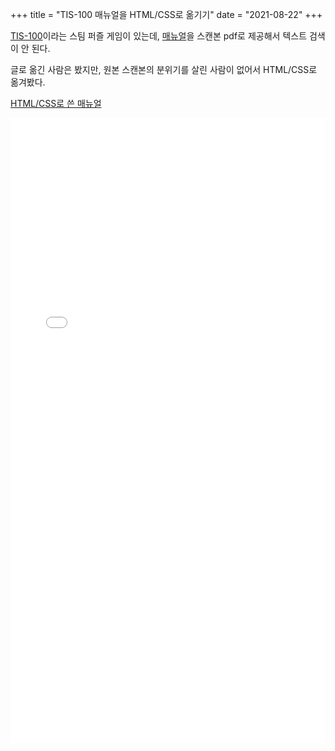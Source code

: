 +++
title = "TIS-100 매뉴얼을 HTML/CSS로 옮기기"
date = "2021-08-22"
+++

[TIS-100](https://store.steampowered.com/app/370360/TIS100/)이라는 스팀 퍼즐 게임이 있는데,
[매뉴얼](https://www.vidarholen.net/contents/junk/files/TIS-100%20Reference%20Manual.pdf)을 스캔본 pdf로 제공해서 텍스트 검색이 안 된다.

글로 옮긴 사람은 봤지만, 원본 스캔본의 분위기를 살린 사람이 없어서 HTML/CSS로 옮겨봤다.

[HTML/CSS로 쓴 매뉴얼](./resource/index.html)

<embed type="text/html" src="./resource/index.html" width="100%" height=1000px>
